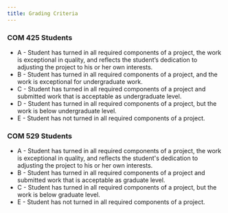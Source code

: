 ```yaml
---
title: Grading Criteria
---
```


<h3>COM 425 Students</h3>

* A - Student has turned in all required components of a project, the work is exceptional in
  quality, and reflects the student’s dedication to adjusting the project to his or her own
  interests.
* B - Student has turned in all required components of a project, and the work is exceptional for
  undergraduate work.
* C - Student has turned in all required components of a project and submitted work that is
  acceptable as undergraduate level.
* D - Student has turned in all required components of a project, but the work is below
  undergraduate level.
* E - Student has not turned in all required components of a project.

<h3>COM 529 Students</h3>

* A - Student has turned in all required components of a project, the work is exceptional in
  quality, and  reflects the student's dedication to adjusting the project to his or her own
  interests.
* B - Student has turned in all required components of a project and submitted work that is
  acceptable as graduate level.
* C - Student has turned in all required components of a project, but the work is below graduate
  level.
* E - Student has not turned in all required components of a project.
